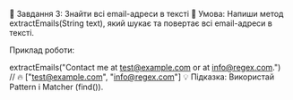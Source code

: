 🔹 Завдання 3: Знайти всі email-адреси в тексті
📌 Умова: Напиши метод extractEmails(String text),
який шукає та повертає всі email-адреси в тексті.

Приклад роботи:

extractEmails("Contact me at test@example.com or at info@regex.com.")  
// 🔥 ["test@example.com", "info@regex.com"]
💡 Підказка:
Використай Pattern і Matcher (find()).
